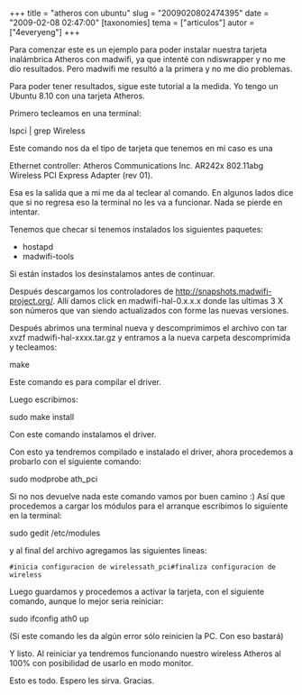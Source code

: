 +++
title = "atheros con ubuntu"
slug = "2009020802474395"
date = "2009-02-08 02:47:00"
[taxonomies]
tema = ["articulos"]
autor = ["4everyeng"]
+++

Para comenzar este es un ejemplo para poder instalar nuestra tarjeta
inalámbrica Atheros con madwifi, ya que intenté con ndiswrapper y no me
dio resultados. Pero madwifi me resultó a la primera y no me dio
problemas.

Para poder tener resultados, sigue este tutorial a la medida. Yo tengo
un Ubuntu 8.10 con una tarjeta Atheros.

<!-- more -->
Primero tecleamos en una terminal:

lspci \| grep Wireless

Este comando nos da el tipo de tarjeta que tenemos en mi caso es una

Ethernet controller: Atheros Communications Inc. AR242x 802.11abg
Wireless PCI Express Adapter (rev 01).

Esa es la salida que a mi me da al teclear al comando. En algunos lados
dice que si no regresa eso la terminal no les va a funcionar. Nada se
pierde en intentar.

Tenemos que checar si tenemos instalados los siguientes paquetes:

-   hostapd
-   madwifi-tools

Si están instados los desinstalamos antes de continuar.

Después descargamos los controladores de
<http://snapshots.madwifi-project.org/>. Allí damos click en
madwifi-hal-0.x.x.x donde las ultimas 3 X son números que van siendo
actualizados con forme las nuevas versiones.

Después abrimos una terminal nueva y descomprimimos el archivo con tar
xvzf madwifi-hal-xxxx.tar.gz y entramos a la nueva carpeta descomprimida
y tecleamos:

make

Este comando es para compilar el driver.

Luego escribimos:

sudo make install

Con este comando instalamos el driver.

Con esto ya tendremos compilado e instalado el driver, ahora procedemos
a probarlo con el siguiente comando:

sudo modprobe ath_pci

Si no nos devuelve nada este comando vamos por buen camino :) Así que
procedemos a cargar los módulos para el arranque escribimos lo siguiente
en la terminal:

sudo gedit /etc/modules

y al final del archivo agregamos las siguientes lineas:

    #inicia configuracion de wirelessath_pci#finaliza configuracion de wireless

Luego guardamos y procedemos a activar la tarjeta, con el siguiente
comando, aunque lo mejor seria reiniciar:

sudo ifconfig ath0 up

(Si este comando les da algún error sólo reinicien la PC. Con eso
bastará)

Y listo. Al reiniciar ya tendremos funcionando nuestro wireless Atheros
al 100% con posibilidad de usarlo en modo monitor.

Esto es todo. Espero les sirva. Gracias.


